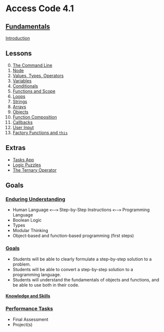 # <b>Access Code 4.1</b>

## <b><u>Fundamentals</u></b>

[Introduction](lessons/intro/intro.md)

## Lessons

0. [The Command Line](lessons/terminal/terminal.md)
1. [Node](lessons/node/node.md)
2. [Values, Types, Operators](lessons/values/values.md)
2. [Variables](lessons/variables/variables.md)
3. [Conditionals](lessons/conditionals/conditionals.md)
4. [Functions and Scope](lessons/functions/functions.md)
5. [Loops](lessons/loops/loops.md)
6. [Strings](lessons/strings/strings.md)
7. [Arrays](lessons/arrays/arrays.md)
8. [Objects](lessons/objects/objects.md)
9. [Function Composition](lessons/function_composition/function_composition.md)
10. [Callbacks](lessons/callbacks/callbacks.md)
11. [User Input](lessons/user_input/user_input.md)
11. [Factory Functions and `this`](lessons/this/this.md)

## Extras

* [Tasks App](extras/tasks/tasks.md)
* [Logic Puzzles](extras/logic_puzzles/logic_puzzles.md)
* [The Ternary Operator](extras/ternary_operator/ternary_operator.md)

## Goals

### <u>Enduring Understanding</u>

* Human Language <b>`<-->` </b>Step-by-Step Instructions <b>`<-->`</b> Programming Language
* Boolean Logic
* Types
* Modular Thinking
* Object-based and function-based programming (first steps)

### <u>Goals</u>

* Students will be able to clearly formulate a step-by-step solution to a problem.
* Students will be able to convert a step-by-step solution to a programming language.
* Students will understand the fundamentals of objects and functions, and be able to use both in their code.

#### <u>Knowledge and Skills</u>

### <u>Performance Tasks</u>

* Final Assessment
* Project(s)
